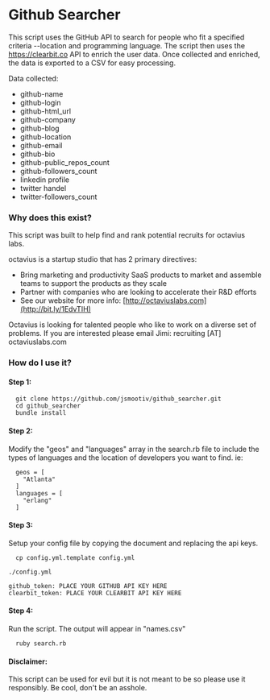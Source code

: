 # Github Searcher

This script uses the GitHub API to search for people who fit a specified criteria --location and programming language. The script then uses the https://clearbit.co API to enrich the user data. Once collected and enriched, the data is exported to a CSV for easy processing.

Data collected:
* github-name
* github-login
* github-html_url
* github-company
* github-blog
* github-location
* github-email
* github-bio
* github-public_repos_count
* github-followers_count
* linkedin profile
* twitter handel
* twitter-followers_count

### Why does this exist?

This script was built to help find and rank potential recruits for octavius labs.

octavius is a startup studio that has 2 primary directives:

* Bring marketing and productivity SaaS products to market and assemble teams to support the products as they scale
* Partner with companies who are looking to accelerate their R&D efforts
* See our website for more info: [http://octaviuslabs.com](http://bit.ly/1EdvTIH)

Octavius is looking for talented people who like to work on a diverse set of problems. If you are interested please email Jimi: recruiting [AT] octaviuslabs.com

### How do I use it?
#### Step 1:
```
  git clone https://github.com/jsmootiv/github_searcher.git
  cd github_searcher
  bundle install
```
#### Step 2:
Modify the  "geos" and "languages" array in the search.rb file to include the types of languages and the location of developers you want to find. ie:
```
  geos = [
    "Atlanta"
  ]
  languages = [
    "erlang"
  ]

```
#### Step 3:
Setup your config file by copying the document and replacing the api keys.
```
  cp config.yml.template config.yml
```

```
./config.yml

github_token: PLACE YOUR GITHUB API KEY HERE
clearbit_token: PLACE YOUR CLEARBIT API KEY HERE

```
#### Step 4:
Run the script. The output will appear in "names.csv"
```
  ruby search.rb
```

#### Disclaimer:
This script can be used for evil but it is not meant to be so please use it responsibly. Be cool, don't be an asshole.

